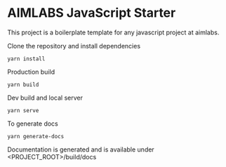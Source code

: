 # AIMLABS JavaScript Starter
This project is a boilerplate template for any javascript project at aimlabs.

Clone the repository and install dependencies

```
yarn install
```

Production build
```
yarn build
```

Dev build and local server
```
yarn serve
```

To generate docs
```
yarn generate-docs
```
Documentation is generated and is available under <PROJECT_ROOT>/build/docs
